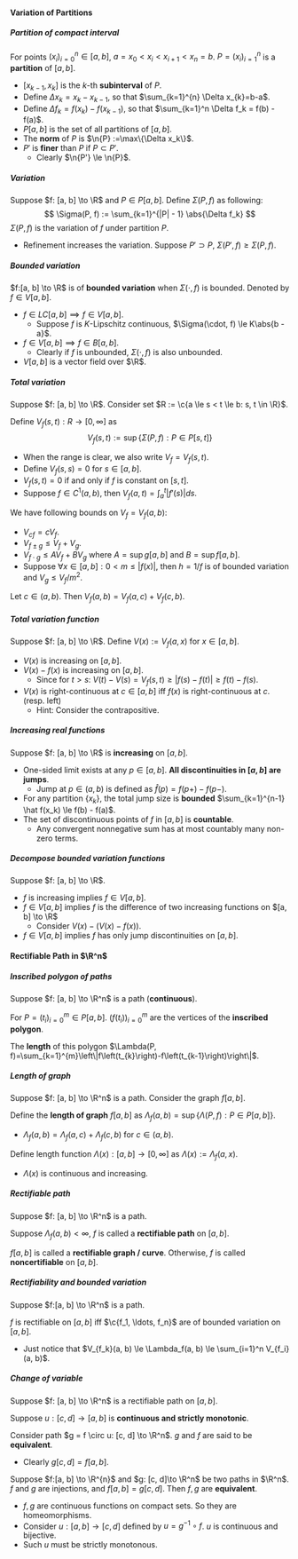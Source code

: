 #### Variation of Partitions

##### Partition of compact interval

For points $(x_i)_{i=0}^{n} \in [a, b]$, $a = x_0<x_i < x_{i+1} < x_n = b$. $P = (x_i)_{i= 1}^n$ is a **partition** of $[a, b]$.

- $[x_{k-1}, x_k]$ is the $k$-th **subinterval** of $P$.
- Define $\Delta x_{k}=x_{k}-x_{k-1}$, so that $\sum_{k=1}^{n} \Delta x_{k}=b-a$.
- Define $\Delta f_k = f(x_k)  - f(x_{k-1})$, so that $\sum_{k=1}^n \Delta f_k = f(b) - f(a)$.
- $P[a, b]$ is the set of all partitions of $[a, b]$.
- The **norm** of $P$ is $\n{P} :=\max\{\Delta x_k\}$.
- $P'$ is **finer** than $P$ if $P \subset P'$.
  - Clearly $\n{P'} \le \n{P}$.

##### Variation

Suppose $f: [a, b] \to \R$ and $P \in P[a, b]$. Define $\Sigma(P, f)$ as following:
$$
\Sigma(P, f) := \sum_{k=1}^{|P| - 1} \abs{\Delta f_k}
$$
$\Sigma(P, f)$ is the variation of $f$ under partition $P$.

- Refinement increases the variation. Suppose $P' \supset P$, $\Sigma(P', f) \ge \Sigma(P, f)$.

##### Bounded variation

$f:[a, b] \to \R$ is of **bounded variation** when $\Sigma(\cdot, f)$ is bounded. Denoted by $f \in V[a, b]$.

- $f \in LC[a, b] \implies f \in V[a, b]$.
  - Suppose $f$ is $K$-Lipschitz continuous, $\Sigma(\cdot, f) \le K\abs{b - a}$.
- $f \in V[a,b] \implies f \in B[a, b]$.
  - Clearly if $f$ is unbounded, $\Sigma(\cdot, f)$ is also unbounded.
- $V[a, b]$ is a vector field over $\R$.

##### Total variation

Suppose $f: [a, b] \to \R$. Consider set $R := \c{a \le s < t \le b: s, t \in \R}$.

Define $V_f(s, t): R \to [0, \infty]$ as
$$
V_f(s, t) := \sup\left \{\Sigma(P, f): P \in P[s, t]\right\}
$$

- When the range is clear, we also write $V_f = V_f(s, t)$.
- Define $V_f(s, s) = 0$ for $s \in [a, b]$.
- $V_f(s, t) = 0$ if and only if $f$ is constant on $[s, t]$.
- Suppose $f \in C^1(a, b)$, then $V_f(a, t) = \int_a^t |f'(s)|ds$.

We have following bounds on $V_f = V_f(a, b)$:
- $V_{cf} = cV_f$.
- $V_{f \pm g} \le V_f + V_g$.
- $V_{f \cdot g} \le A V_f + B V_g$ where $A = \sup g[a, b]$ and $B = \sup f[a, b]$.
- Suppose $\forall x \in [a, b]: 0 < m \le |f(x)|$, then $h = 1/f$ is of bounded variation and $V_g \le V_f/m^2$.

Let $c \in (a, b)$. Then $V_f(a, b) = V_f(a, c) + V_f(c, b)$.

##### Total variation function

Suppose $f: [a, b] \to \R$. Define $V(x):= V_f(a, x)$ for $x \in [a, b]$.
- $V(x)$ is increasing on $[a, b]$.
- $V(x) - f(x)$ is increasing on $[a, b]$.
  - Since for $t > s$: $V(t) - V(s) = V_f(s, t) \ge |f(s) - f(t)| \ge f(t) - f(s)$.
- $V(x)$ is right-continuous at $c \in [a, b]$ iff $f(x)$ is right-continuous at $c$. (resp. left)
  - Hint: Consider the contrapositive.

##### Increasing real functions

Suppose $f: [a, b] \to \R$ is **increasing** on $[a, b]$.

- One-sided limit exists at any $p \in [a, b]$. **All discontinuities in $[a, b]$ are jumps**.
  - Jump at $p \in (a, b)$ is defined as $\hat f(p) = f(p+) - f(p-)$.
- For any partition $\{x_k\}$, the total jump size is **bounded** $\sum_{k=1}^{n-1} \hat f(x_k) \le f(b) - f(a)$.
- The set of discontinuous points of $f$ in $[a, b]$ is **countable**.
  - Any convergent nonnegative sum has at most countably many non-zero terms.

##### Decompose bounded variation functions

Suppose $f: [a, b] \to \R$.

- $f$ is increasing implies $f \in V[a, b]$.
- $f \in V[a, b]$ implies $f$ is the difference of two increasing functions on $[a, b] \to \R$
  - Consider $V(x) - (V(x) - f(x))$.
- $f \in V[a, b]$ implies $f$ has only jump discontinuities on $[a, b]$.

#### Rectifiable Path in $\R^n$

##### Inscribed polygon of paths

Suppose $f: [a, b] \to \R^n$ is a path (**continuous**).

For $P = (t_i)_{i=0}^m \in P[a, b]$. $(f(t_i))_{i = 0}^m$ are the vertices of the **inscribed polygon**.

The **length** of this polygon $\Lambda(P, f)=\sum_{k=1}^{m}\left\|f\left(t_{k}\right)-f\left(t_{k-1}\right)\right\|$.

##### Length of graph

Suppose $f: [a, b] \to \R^n$ is a path. Consider the graph $f[a, b]$.

Define the **length of graph** $f[a, b]$ as $\Lambda_f(a, b) = \sup \{\Lambda(P, f): P \in P[a, b]\}$.

- $\Lambda_f(a, b) = \Lambda_f(a, c) + \Lambda_f(c, b)$ for $c \in (a, b)$.

Define length function $\Lambda(x): [a, b] \to [0, \infty]$ as $\Lambda(x) := \Lambda_f(a, x)$.

- $\Lambda(x)$ is continuous and increasing.

##### Rectifiable path

Suppose $f: [a, b] \to \R^n$ is a path.

Suppose $\Lambda_f(a, b) < \infty$, $f$ is called a **rectifiable path** on $[a, b]$.

$f[a, b]$ is called a **rectifiable graph / curve**. Otherwise, $f$ is called **noncertifiable** on $[a, b]$.

##### Rectifiability and bounded variation

Suppose $f:[a, b] \to \R^n$ is a path.

$f$ is rectifiable on $[a, b]$ iff $\c{f_1, \ldots, f_n}$ are of bounded variation on $[a, b]$.

- Just notice that $V_{f_k}(a, b) \le \Lambda_f(a, b) \le \sum_{i=1}^n V_{f_i}(a, b)$.

##### Change of variable

Suppose $f: [a, b] \to \R^n$ is a rectifiable path on $[a, b]$.

Suppose $u: [c, d] \to [a, b]$ is **continuous and strictly monotonic**.

Consider path $g = f \circ u: [c, d] \to \R^n$. $g$ and $f$ are said to be **equivalent**.

  - Clearly $g[c, d] = f[a, b]$.

Suppose $f:[a, b] \to \R^{n}$ and $g: [c, d]\to \R^n$ be two paths in $\R^n$. $f$ and $g$ are injections, and $f[a, b] = g[c, d]$. Then $f, g$ are **equivalent**.

  - $f, g$ are continuous functions on compact sets. So they are homeomorphisms.
  - Consider $u: [a, b] \to [c, d]$ defined by $u = g^{-1} \circ f$. $u$ is continuous and bijective.
  - Such $u$ must be strictly monotonous.
